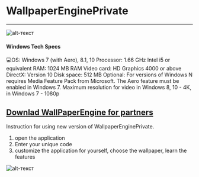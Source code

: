 # WallpaperEnginePrivate
-------------
![alt-текст](https://www.thenekodark.com/wp-content/uploads/2019/10/Wallpaper-Engine-Full.png)
#### Windows Tech Specs
💻OS: Windows 7 (with Aero), 8.1, 10
Processor: 1.66 GHz Intel i5 or equivalent
RAM: 1024 MB RAM
Video card: HD Graphics 4000 or above
DirectX: Version 10
Disk space: 512 MB
Optional: For versions of Windows N requires Media Feature Pack from Microsoft. The Aero feature must be enabled in Windows 7. Maximum resolution for video in Windows 8, 10 - 4K, in Windows 7 - 1080p


## [Downlad WallPaperEngine for partners](https://1drv.ms/u/s!AkIjhtUmdMQ9cTPiVjQAa633fMM?e=wUpSL7)
Instruction for using new version of WallpaperEnginePrivate.
1. open the application
2. Enter your unique code
3. customize the application for yourself, choose the wallpaper, learn the features

![alt-текст](https://sun7-6.userapi.com/c854320/v854320221/1cbff7/Uungi96Uyig.jpg)

